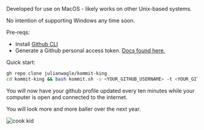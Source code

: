 Developed for use on MacOS - likely works on other Unix-based systems.

No intention of supporting Windows any time soon.

Pre-reqs:

- Install [Github CLI](https://cli.github.com/)
- Generate a Github personal access token. [Docs found here.](https://docs.github.com/en/authentication/keeping-your-account-and-data-secure/creating-a-personal-access-token)

Quick start:

```bash
gh repo clone julianwagle/kommit-king
cd kommit-king && bash kommit.sh -u <YOUR_GITHUB_USERNAME> -t <YOUR_GITHUB_TOKEN>
```

You will now have your github profile updated every ten minutes while your computer is open and connected to the internet.

You will look more and more baller over the next year.

![cook kid](https://media.giphy.com/media/xTiTngBQncyTMceuXK/giphy.gif)
